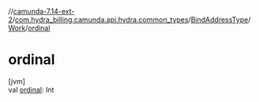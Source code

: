 //[camunda-7.14-ext-2](../../../../index.md)/[com.hydra_billing.camunda.api.hydra.common_types](../../index.md)/[BindAddressType](../index.md)/[Work](index.md)/[ordinal](ordinal.md)

# ordinal

[jvm]\
val [ordinal](ordinal.md): Int
